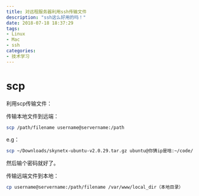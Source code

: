 ```yaml
---
title: 对远程服务器利用ssh传输文件
description: "ssh这么好用的吗！"
date: 2018-07-18 18:37:29
tags:
- Linux
- Mac
- ssh
categories:
- 技术学习
---
```

# scp
利用scp传输文件：

传输本地文件到远端：
```sh
scp /path/filename username@servername:/path
```

e.g：
```sh
scp ~/Downloads/skynetx-ubuntu-v2.0.29.tar.gz ubuntu@你猜ip是啥:~/code/
```
然后输个密码就好了。

传输远端文件到本地：
```sh
cp username@servername:/path/filename /var/www/local_dir（本地目录）
```